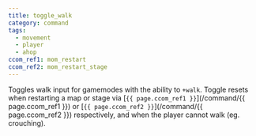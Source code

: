 ```yaml
---
title: toggle_walk
category: command
tags:
  - movement
  - player
  - ahop
ccom_ref1: mom_restart
ccom_ref2: mom_restart_stage
---
```


Toggles walk input for gamemodes with the ability to `+walk`. Toggle resets when restarting a map or stage via [`{{ page.ccom_ref1 }}`](/command/{{ page.ccom_ref1 }}) or [`{{ page.ccom_ref2 }}`](/command/{{ page.ccom_ref2 }}) respectively, and when the player cannot walk (eg. crouching).
